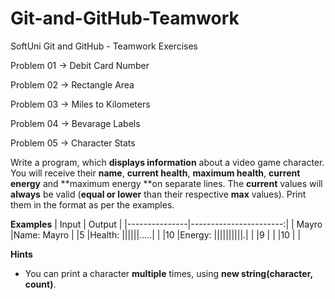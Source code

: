 # Git-and-GitHub-Teamwork
SoftUni Git and GitHub - Teamwork Exercises

Problem 01 -> Debit Card Number

Problem 02 -> Rectangle Area

Problem 03 -> Miles to Kilometers

Problem 04 -> Bevarage Labels

Problem 05 -> Character Stats

Write a program, which **displays information** about a video game character. You will receive their **name**, **current health**, **maximum health**, **current energy** and **maximum energy **on separate lines. The **current** values will **always** be valid (**equal or lower** than their respective **max** values). Print them in the format as per the examples.

**Examples**
| Input 	|	 Output		 |
|---------------|-----------------------:|
| Mayro		|Name: Mayro  		 |
|5		|Health: ||||||.....|    |
|10		|Energy: ||||||||||.|    |
|9		|			 |
|10		|			 |

**Hints**

- You can print a character **multiple** times, using **new string(character, count)**.